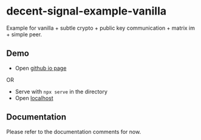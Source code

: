 # decent-signal-example-vanilla

Example for vanilla + subtle crypto + public key communication + matrix im + simple peer.

## Demo

* Open [github io page](https://theawless.github.io/decent-signal/examples/vanilla)

OR

* Serve with `npx serve` in the directory
* Open [localhost](http://localhost:5000)

## Documentation

Please refer to the documentation comments for now.
